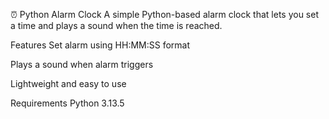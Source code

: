 ⏰ Python Alarm Clock
A simple Python-based alarm clock that lets you set a time and plays a sound when the time is reached.

Features
Set alarm using HH:MM:SS format

Plays a sound when alarm triggers

Lightweight and easy to use

Requirements
Python 3.13.5



